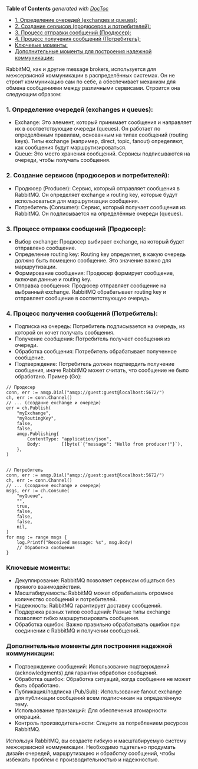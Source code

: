 <!-- START doctoc generated TOC please keep comment here to allow auto update -->
<!-- DON'T EDIT THIS SECTION, INSTEAD RE-RUN doctoc TO UPDATE -->
**Table of Contents**  *generated with [DocToc](https://github.com/thlorenz/doctoc)*

- [1. Определение очередей (exchanges и queues):](#1-%D0%BE%D0%BF%D1%80%D0%B5%D0%B4%D0%B5%D0%BB%D0%B5%D0%BD%D0%B8%D0%B5-%D0%BE%D1%87%D0%B5%D1%80%D0%B5%D0%B4%D0%B5%D0%B9-exchanges-%D0%B8-queues)
- [2. Создание сервисов (продюсеров и потребителей):](#2-%D1%81%D0%BE%D0%B7%D0%B4%D0%B0%D0%BD%D0%B8%D0%B5-%D1%81%D0%B5%D1%80%D0%B2%D0%B8%D1%81%D0%BE%D0%B2-%D0%BF%D1%80%D0%BE%D0%B4%D1%8E%D1%81%D0%B5%D1%80%D0%BE%D0%B2-%D0%B8-%D0%BF%D0%BE%D1%82%D1%80%D0%B5%D0%B1%D0%B8%D1%82%D0%B5%D0%BB%D0%B5%D0%B9)
- [3.  Процесс отправки сообщений (Продюсер):](#3--%D0%BF%D1%80%D0%BE%D1%86%D0%B5%D1%81%D1%81-%D0%BE%D1%82%D0%BF%D1%80%D0%B0%D0%B2%D0%BA%D0%B8-%D1%81%D0%BE%D0%BE%D0%B1%D1%89%D0%B5%D0%BD%D0%B8%D0%B9-%D0%BF%D1%80%D0%BE%D0%B4%D1%8E%D1%81%D0%B5%D1%80)
- [4.  Процесс получения сообщений (Потребитель):](#4--%D0%BF%D1%80%D0%BE%D1%86%D0%B5%D1%81%D1%81-%D0%BF%D0%BE%D0%BB%D1%83%D1%87%D0%B5%D0%BD%D0%B8%D1%8F-%D1%81%D0%BE%D0%BE%D0%B1%D1%89%D0%B5%D0%BD%D0%B8%D0%B9-%D0%BF%D0%BE%D1%82%D1%80%D0%B5%D0%B1%D0%B8%D1%82%D0%B5%D0%BB%D1%8C)
- [Ключевые моменты:](#%D0%BA%D0%BB%D1%8E%D1%87%D0%B5%D0%B2%D1%8B%D0%B5-%D0%BC%D0%BE%D0%BC%D0%B5%D0%BD%D1%82%D1%8B)
- [Дополнительные моменты для построения надежной коммуникации:](#%D0%B4%D0%BE%D0%BF%D0%BE%D0%BB%D0%BD%D0%B8%D1%82%D0%B5%D0%BB%D1%8C%D0%BD%D1%8B%D0%B5-%D0%BC%D0%BE%D0%BC%D0%B5%D0%BD%D1%82%D1%8B-%D0%B4%D0%BB%D1%8F-%D0%BF%D0%BE%D1%81%D1%82%D1%80%D0%BE%D0%B5%D0%BD%D0%B8%D1%8F-%D0%BD%D0%B0%D0%B4%D0%B5%D0%B6%D0%BD%D0%BE%D0%B9-%D0%BA%D0%BE%D0%BC%D0%BC%D1%83%D0%BD%D0%B8%D0%BA%D0%B0%D1%86%D0%B8%D0%B8)

<!-- END doctoc generated TOC please keep comment here to allow auto update -->

RabbitMQ, как и другие message brokers, используется для межсервисной коммуникации в распределённых системах.  Он не строит коммуникацию сам по себе, а обеспечивает механизм для обмена сообщениями между различными сервисами.  Строится она следующим образом:

### 1. Определение очередей (exchanges и queues):

- Exchange: Это элемент, который принимает сообщения и направляет их в соответствующие очереди (queues). Он работает по определённым правилам, основанным на типах сообщений (routing keys). Типы exchange (например, direct, topic, fanout) определяют, как сообщения будут маршрутизироваться.
- Queue: Это место хранения сообщений. Сервисы подписываются на очереди, чтобы получать сообщения.
### 2. Создание сервисов (продюсеров и потребителей):

- Продюсер (Producer): Сервис, который отправляет сообщения в RabbitMQ. Он определяет exchange и routing key, которые будут использоваться для маршрутизации сообщения.
- Потребитель (Consumer): Сервис, который получает сообщения из RabbitMQ. Он подписывается на определённые очереди (queues).
### 3.  Процесс отправки сообщений (Продюсер):

- Выбор exchange: Продюсер выбирает exchange, на который будет отправлено сообщение.
- Определение routing key: Routing key определяет, в какую очередь должно быть помещено сообщение. Это значение важно для маршрутизации.
- Формирование сообщения: Продюсер формирует сообщение, включая данные и routing key.
- Отправка сообщения: Продюсер отправляет сообщение на выбранный exchange. RabbitMQ обрабатывает routing key и отправляет сообщение в соответствующую очередь.
### 4.  Процесс получения сообщений (Потребитель):

- Подписка на очередь: Потребитель подписывается на очередь, из которой он хочет получать сообщения.
- Получение сообщения: Потребитель получает сообщения из очереди.
- Обработка сообщения: Потребитель обрабатывает полученное сообщение.
- Подтверждение: Потребитель должен подтвердить получение сообщения, иначе RabbitMQ может считать, что сообщение не было обработано.
Пример (Go):

```golang
// Продюсер
conn, err := amqp.Dial("amqp://guest:guest@localhost:5672/")
ch, err := conn.Channel()
// ... (создание exchange и очереди)
err = ch.Publish(
    "myExchange",
    "myRoutingKey",
    false,
    false,
    amqp.Publishing{
        ContentType: "application/json",
        Body:        []byte(`{"message": "Hello from producer!"}`),
    },
)


// Потребитель
conn, err := amqp.Dial("amqp://guest:guest@localhost:5672/")
ch, err := conn.Channel()
// ... (создание exchange и очереди)
msgs, err := ch.Consume(
    "myQueue",
    "",
    true,
    false,
    false,
    false,
    nil,
)
for msg := range msgs {
    log.Printf("Received message: %s", msg.Body)
    // Обработка сообщения
}
```

### Ключевые моменты:

- Декуплирование: RabbitMQ позволяет сервисам общаться без прямого взаимодействия.
- Масштабируемость: RabbitMQ может обрабатывать огромное количество сообщений и потребителей.
- Надежность: RabbitMQ гарантирует доставку сообщений.
- Поддержка разных типов сообщений: Разные типы exchange позволяют гибко маршрутизировать сообщения.
- Обработка ошибок: Важно правильно обрабатывать ошибки при соединении с RabbitMQ и получении сообщений. 

### Дополнительные моменты для построения надежной коммуникации:

- Подтверждение сообщений: Использование подтверждений (acknowledgments) для гарантии обработки сообщений.
- Обработка ошибок: Обработка ситуаций, когда сообщение не может быть обработано.
- Публикация/подписка (Pub/Sub): Использование fanout exchange для публикации сообщений всем подписчикам на определённую тему.
- Использование транзакций: Для обеспечения атомарности операций.
- Контроль производительности: Следите за потреблением ресурсов RabbitMQ.  

Используя RabbitMQ, вы создаете гибкую и масштабируемую систему межсервисной коммуникации.  Необходимо тщательно продумать дизайн очередей, маршрутизацию и обработку сообщений, чтобы избежать проблем с производительностью и надежностью.